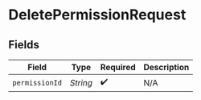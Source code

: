 # DeletePermissionRequest


## Fields

| Field              | Type               | Required           | Description        |
| ------------------ | ------------------ | ------------------ | ------------------ |
| `permissionId`     | *String*           | :heavy_check_mark: | N/A                |